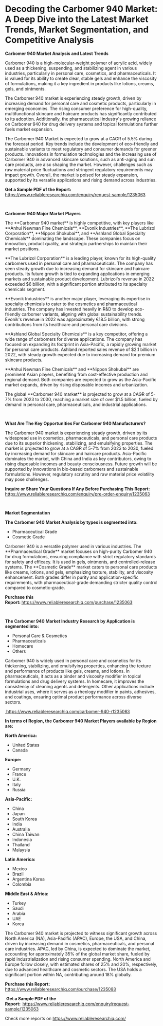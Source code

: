 <p><h1>Decoding the Carbomer 940 Market: A Deep Dive into the Latest Market Trends, Market Segmentation, and Competitive Analysis</h1></p><p><strong>Carbomer 940 Market Analysis and Latest Trends</strong></p>
<p><p>Carbomer 940 is a high-molecular-weight polymer of acrylic acid, widely used as a thickening, suspending, and stabilizing agent in various industries, particularly in personal care, cosmetics, and pharmaceuticals. It is valued for its ability to create clear, stable gels and enhance the viscosity of formulations, making it a key ingredient in products like lotions, creams, gels, and ointments.</p><p>The Carbomer 940 market is experiencing steady growth, driven by increasing demand for personal care and cosmetic products, particularly in emerging economies. The rising consumer preference for high-quality, multifunctional skincare and haircare products has significantly contributed to its adoption. Additionally, the pharmaceutical industry's growing reliance on Carbomer 940 for drug delivery systems and topical formulations further fuels market expansion.</p><p>The Carbomer 940 Market is expected to grow at a CAGR of 5.5% during the forecast period. Key trends include the development of eco-friendly and sustainable variants to meet regulatory and consumer demands for greener products. Innovations in formulation technologies and the increasing use of Carbomer 940 in advanced skincare solutions, such as anti-aging and sun care products, are also shaping the market. However, challenges such as raw material price fluctuations and stringent regulatory requirements may impact growth. Overall, the market is poised for steady expansion, supported by its versatile applications and rising demand across industries.</p></p>
<p><strong>Get a Sample PDF of the Report:&nbsp;</strong> <a href="https://www.reliableresearchiq.com/enquiry/request-sample/1235063?utm_campaign=123&utm_medium=2&utm_source=Github&utm_content=ia&utm_term=26012025&utm_id=carbomer-940">https://www.reliableresearchiq.com/enquiry/request-sample/1235063</a></p>
<p>&nbsp;</p>
<p><strong>Carbomer 940 Major Market Players</strong></p>
<p><p>The **Carbomer 940 market** is highly competitive, with key players like **Anhui Newman Fine Chemicals**, **Evonik Industries**, **The Lubrizol Corporation**, **Nippon Shokubai**, and **Ashland Global Specialty Chemicals** dominating the landscape. These companies focus on innovation, product quality, and strategic partnerships to maintain their market positions.</p><p>**The Lubrizol Corporation** is a leading player, known for its high-quality carbomers used in personal care and pharmaceuticals. The company has seen steady growth due to increasing demand for skincare and haircare products. Its future growth is tied to expanding applications in emerging markets and sustainable product development. Lubrizol's revenue in 2022 exceeded $6 billion, with a significant portion attributed to its specialty chemicals segment.</p><p>**Evonik Industries** is another major player, leveraging its expertise in specialty chemicals to cater to the cosmetics and pharmaceutical industries. The company has invested heavily in R&D to develop eco-friendly carbomer variants, aligning with global sustainability trends. Evonik's revenue in 2022 was approximately €18.5 billion, with strong contributions from its healthcare and personal care divisions.</p><p>**Ashland Global Specialty Chemicals** is a key competitor, offering a wide range of carbomers for diverse applications. The company has focused on expanding its footprint in Asia-Pacific, a rapidly growing market for personal care products. Ashland reported sales revenue of $2.1 billion in 2022, with steady growth expected due to increasing demand for premium skincare products.</p><p>**Anhui Newman Fine Chemicals** and **Nippon Shokubai** are prominent Asian players, benefiting from cost-effective production and regional demand. Both companies are expected to grow as the Asia-Pacific market expands, driven by rising disposable incomes and urbanization.</p><p>The global **Carbomer 940 market** is projected to grow at a CAGR of 5-7% from 2023 to 2030, reaching a market size of over $1.5 billion, fueled by demand in personal care, pharmaceuticals, and industrial applications.</p></p>
<p>&nbsp;</p>
<p><strong>What Are The Key Opportunities For Carbomer 940 Manufacturers?</strong></p>
<p><p>The Carbomer 940 market is experiencing steady growth, driven by its widespread use in cosmetics, pharmaceuticals, and personal care products due to its superior thickening, stabilizing, and emulsifying properties. The market is projected to grow at a CAGR of 5-7% from 2023 to 2030, fueled by increasing demand for skincare and haircare products. Asia-Pacific dominates the market, with China and India as key contributors, owing to rising disposable incomes and beauty consciousness. Future growth will be supported by innovations in bio-based carbomers and sustainable formulations. However, regulatory scrutiny and raw material price volatility may pose challenges.</p></p>
<p><strong>Inquire or Share Your Questions If Any Before Purchasing This Report:</strong> <a href="https://www.reliableresearchiq.com/enquiry/pre-order-enquiry/1235063?utm_campaign=123&utm_medium=2&utm_source=Github&utm_content=ia&utm_term=26012025&utm_id=carbomer-940">https://www.reliableresearchiq.com/enquiry/pre-order-enquiry/1235063</a></p>
<p>&nbsp;</p>
<p><strong>Market Segmentation</strong></p>
<p><strong>The Carbomer 940 Market Analysis by types is segmented into:</strong></p>
<p><ul><li>Pharmaceutical Grade</li><li>Cosmetic Grade</li></ul></p>
<p><p>Carbomer 940 is a versatile polymer used in various industries. The **Pharmaceutical Grade** market focuses on high-purity Carbomer 940 for drug formulations, ensuring compliance with strict regulatory standards for safety and efficacy. It is used in gels, ointments, and controlled-release systems. The **Cosmetic Grade** market caters to personal care products like creams, lotions, and gels, emphasizing texture, stability, and viscosity enhancement. Both grades differ in purity and application-specific requirements, with pharmaceutical-grade demanding stricter quality control compared to cosmetic-grade.</p></p>
<p><strong>Purchase this Report:&nbsp;</strong><a href="https://www.reliableresearchiq.com/purchase/1235063?utm_campaign=123&utm_medium=2&utm_source=Github&utm_content=ia&utm_term=26012025&utm_id=carbomer-940">https://www.reliableresearchiq.com/purchase/1235063</a></p>
<p>&nbsp;</p>
<p><strong>The Carbomer 940 Market Industry Research by Application is segmented into:</strong></p>
<p><ul><li>Personal Care & Cosmetics</li><li>Pharmaceuticals</li><li>Homecare</li><li>Others</li></ul></p>
<p><p>Carbomer 940 is widely used in personal care and cosmetics for its thickening, stabilizing, and emulsifying properties, enhancing the texture and performance of products like gels, creams, and lotions. In pharmaceuticals, it acts as a binder and viscosity modifier in topical formulations and drug delivery systems. In homecare, it improves the consistency of cleaning agents and detergents. Other applications include industrial uses, where it serves as a rheology modifier in paints, adhesives, and coatings, ensuring optimal product performance across diverse sectors.</p></p>
<p><a href="https://www.reliableresearchiq.com/carbomer-940-r1235063?utm_campaign=123&utm_medium=2&utm_source=Github&utm_content=ia&utm_term=26012025&utm_id=carbomer-940">&nbsp;https://www.reliableresearchiq.com/carbomer-940-r1235063</a></p>
<p><strong>In terms of Region, the Carbomer 940 Market Players available by Region are:</strong></p>
<p>
    <p> <strong> North America: </strong>
        <ul>
            <li>United States</li>
            <li>Canada</li>
        </ul>
        </p> 
    <p> <strong> Europe: </strong>
        <ul>
            <li>Germany</li>
            <li>France</li>
            <li>U.K.</li>
            <li>Italy</li>
            <li>Russia</li>
        </ul>
        </p> 
    <p> <strong> Asia-Pacific: </strong>
        <ul>
            <li>China</li>
            <li>Japan</li>
            <li>South Korea</li>
            <li>India</li>
            <li>Australia</li>
            <li>China Taiwan</li>
            <li>Indonesia</li>
            <li>Thailand</li>
            <li>Malaysia</li>
        </ul>
        </p> 
    <p> <strong> Latin America: </strong>
        <ul>
            <li>Mexico</li>
            <li>Brazil</li>
            <li>Argentina Korea</li>
            <li>Colombia</li>
        </ul>
        </p> 
    <p> <strong> Middle East & Africa: </strong>
        <ul>
            <li>Turkey</li>
            <li>Saudi</li>
            <li>Arabia</li>
            <li>UAE</li>
            <li>Korea</li>
        </ul>
    </p>
    </p>
<p><p>The Carbomer 940 market is projected to witness significant growth across North America (NA), Asia-Pacific (APAC), Europe, the USA, and China, driven by increasing demand in cosmetics, pharmaceuticals, and personal care industries. APAC, led by China, is expected to dominate the market, accounting for approximately 35% of the global market share, fueled by rapid industrialization and rising consumer spending. North America and Europe follow closely, with estimated shares of 25% and 20%, respectively, due to advanced healthcare and cosmetic sectors. The USA holds a significant portion within NA, contributing around 18% globally.</p></p>
<p><strong>Purchase this Report: </strong><a href="https://www.reliableresearchiq.com/purchase/1235063?utm_campaign=123&utm_medium=2&utm_source=Github&utm_content=ia&utm_term=26012025&utm_id=carbomer-940">https://www.reliableresearchiq.com/purchase/1235063</a></p>
<p>&nbsp;<strong>Get a Sample PDF of the Report:&nbsp;&nbsp;</strong><a href="https://www.reliableresearchiq.com/enquiry/request-sample/1235063?utm_campaign=123&utm_medium=2&utm_source=Github&utm_content=ia&utm_term=26012025&utm_id=carbomer-940">https://www.reliableresearchiq.com/enquiry/request-sample/1235063</a></p>
<p><strong></strong></p>
<p>Check more reports on <a href="https://www.reliableresearchiq.com/?utm_campaign=123&utm_medium=2&utm_source=Github&utm_content=ia&utm_term=26012025&utm_id=carbomer-940">https://www.reliableresearchiq.com/</a></p>